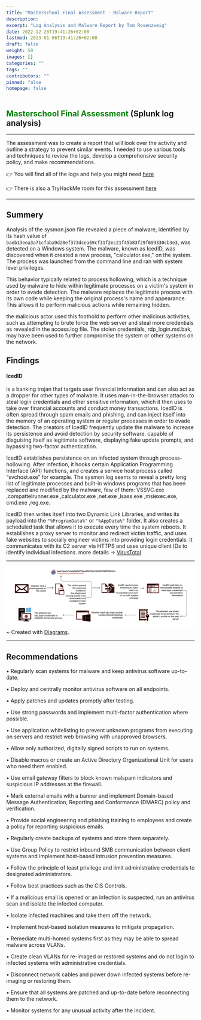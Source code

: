 ```yaml
---
title: "Masterschool Final Assessment - Malware Report"
description: 
excerpt: "Log Analysis and Malware Report by Tom Rosenzweig"
date: 2022-12-26T19:41:26+02:00
lastmod: 2023-01-06T19:41:26+02:00
draft: false
weight: 50
images: []
categories: ""
tags: ""
contributors: ""
pinned: false
homepage: false
---
```


<h2> <span style="color: green">Masterschool Final Assessment</span> (Splunk log analysis)</h2>


------------------------------------------------------------
The assessment was to create a report that will look over the activity and outline a strategy to prevent similar events. I needed to use various tools and techniques to review the logs, develop a comprehensive security policy, and make recommendations.

👉 You will find all of the logs and help you might need [here](https://github.com/LGOG/Masterschool/tree/Final-Task)

👉 There is also a TryHackMe room for this assessment [here](https://tryhackme.com/room/finalassessment)

--------------------------------------------------------------
## Summery

Analysis of the sysmon.json file revealed a piece of malware, identified by its hash value of `baeb13eea3a71cfaba9d20ef373dcea69cf31f2ec21f45b83f29f699330cb3e3`, was detected on a Windows system. The malware, known as IcedID, was discovered when it created a new process, "calculator.exe," on the system. The process was launched from the command line and ran with system level privileges. 

This behavior typically related to process hollowing, which is a technique used by malware to hide within legitimate processes on a victim's system in order to evade detection. The malware replaces the legitimate process with its own code while keeping the original process's name and appearance. This allows it to perform malicious actions while remaining hidden.

the malicious actor used this foothold to perform other malicious activities, such as attempting to brute force the web server and steal more credentials as revealed in the access.log file. The stolen credentials, rdp_login.md.bak, may have been used to further compromise the system or other systems on the network.

## Findings
<h4>IcedID</h4> is a banking trojan that targets user financial information and can also act as a dropper for other types of malware. It uses man-in-the-browser attacks to steal login credentials and other sensitive information, which it then uses to take over financial accounts and conduct money transactions. IcedID is often spread through spam emails and phishing, and can inject itself into the memory of an operating system or regular processes in order to evade detection. The creators of IcedID frequently update the malware to increase its persistence and avoid detection by security software. capable of disguising itself as legitimate software, displaying fake update prompts, and bypassing two-factor authentication.



IcedID establishes persistence on an infected system through process-hollowing. After infection, it hooks certain Application Programming Interface (API) functions, and creates a service host process called “svchost.exe” for example. 
The sysmon.log seems to reveal a pretty long list of legitimate processes and built-in windows programs that has been replaced and modified by the malware, few of them:
VSSVC.exe ,compattelrunner.exe ,calculator.exe ,net.exe ,lsass.exe ,msiexec.exe, cmd.exe ,reg.exe.

IcedID then writes itself into two Dynamic Link Libraries, and writes its payload into the `"%ProgramData%"` or `"%AppData%"` folder. It also creates a scheduled task that allows it to execute every time the system reboots. It establishes a proxy server to monitor and redirect victim traffic, and uses fake websites to socially engineer victims into providing login credentials. It communicates with its C2 server via HTTPS and uses unique client IDs to identify individual infections. 
more details -> [VirusTotal](https://www.virustotal.com/gui/file/baeb13eea3a71cfaba9d20ef373dcea69cf31f2ec21f45b83f29f699330cb3e3/behavior)

-------------------------------------------------------------------------------

<img src="mygraph.png">~ Created with <a href="https://www.diagrams.net/" target="_blank">Diagrams</a>.

--------------------------------------------------------------------------------

## Recommendations
•	Regularly scan systems for malware and keep antivirus software up-to-date.

•	Deploy and centrally monitor antivirus software on all endpoints.

•	Apply patches and updates promptly after testing.

•	Use strong passwords and implement multi-factor authentication where possible.

•	Use application whitelisting to prevent unknown programs from executing on servers and restrict web 
browsing with unapproved browsers.

•	Allow only authorized, digitally signed scripts to run on systems.

•	Disable macros or create an Active Directory Organizational Unit for users who need them enabled.

•	Use email gateway filters to block known malspam indicators and suspicious IP addresses at the 
firewall.

•	Mark external emails with a banner and implement Domain-based Message Authentication, Reporting and 
Conformance (DMARC) policy and verification.

•	Provide social engineering and phishing training to employees and create a policy for reporting 
suspicious emails.

•	Regularly create backups of systems and store them separately.

•	Use Group Policy to restrict inbound SMB communication between client systems and implement 
host-based intrusion prevention measures.

•	Follow the principle of least privilege and limit administrative credentials to designated 
administrators.

•	Follow best practices such as the CIS Controls.

•	If a malicious email is opened or an infection is suspected, run an antivirus scan and isolate the 
infected computer.

•	Isolate infected machines and take them off the network.

•	Implement host-based isolation measures to mitigate propagation.

•	Remediate multi-homed systems first as they may be able to spread malware across VLANs.

•	Create clean VLANs for re-imaged or restored systems and do not login to infected systems with 
administrative credentials.

•	Disconnect network cables and power down infected systems before re-imaging or restoring them.

•	Ensure that all systems are patched and up-to-date before reconnecting them to the network.

•	Monitor systems for any unusual activity after the incident.






